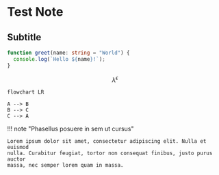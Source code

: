 # Test Note

## Subtitle

```ts
function greet(name: string = "World") {
  console.log(`Hello ${name}!`);
}
```

$$
\lambda^{\epsilon}
$$

```mermaid
flowchart LR

A --> B
B --> C
C --> A
```

!!! note "Phasellus posuere in sem ut cursus"

    Lorem ipsum dolor sit amet, consectetur adipiscing elit. Nulla et euismod
    nulla. Curabitur feugiat, tortor non consequat finibus, justo purus auctor
    massa, nec semper lorem quam in massa.
